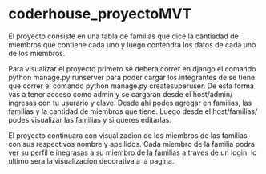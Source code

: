 # coderhouse_proyectoMVT
El proyecto consiste en una tabla de familias que dice la cantiadad de miembros que contiene cada uno y luego contendra los datos de cada uno de los miembros. 

Para visualizar el proyecto primero se debera correr en django el comando python manage.py runserver
para poder cargar los integrantes de se tiene que correr el comando python manage.py createsuperuser.
De esta forma vas a tener acceso como admin y se cargaran desde el host/admin/ ingresas con tu usurario y clave.
Desde ahi podes agregar en familias, las familias y la cantidad de miembros que tiene.
Luego desde el host/familias/ podes visualizar las familias y si queres editarlas.


El proyecto continuara con visualizacion de los miembros de las familias con sus respectivos nombre y apellidos.
Cada miembro de la familia podra ver su perfil e inegrasas a su miembro de la familias a traves de un login.
lo ultimo sera la visualizacion decorativa a la pagina.

